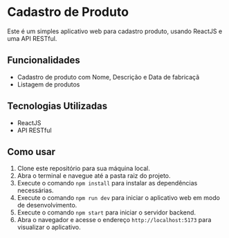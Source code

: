 # Cadastro de Produto

Este é um simples aplicativo web para cadastro produto, usando ReactJS e uma API RESTful. 

## Funcionalidades

- Cadastro de produto com Nome, Descrição e Data de fabricaçã
- Listagem de produtos

## Tecnologias Utilizadas

- ReactJS
- API RESTful

## Como usar

1. Clone este repositório para sua máquina local.
2. Abra o terminal e navegue até a pasta raiz do projeto.
3. Execute o comando `npm install` para instalar as dependências necessárias.
4. Execute o comando `npm run dev` para iniciar o aplicativo web em modo de desenvolvimento.
5. Execute o comando `npm start` para iniciar o servidor backend.
5. Abra o navegador e acesse o endereço `http://localhost:5173` para visualizar o aplicativo.
